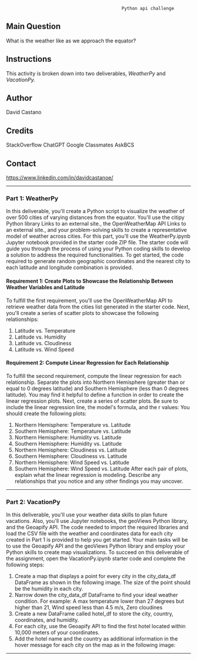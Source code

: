                                                 Python api challenge   

## Main Question 
What is the weather like as we approach the equator?

## Instructions  
This activity is broken down into two deliverables, *WeatherPy* and *VacationPy.*

## Author
David Castano

## Credits
StackOverflow
ChatGPT
Google
Classmates
AskBCS 

## Contact 
https://www.linkedin.com/in/davidcastanoe/

-----------------------------------------------------------------------------------------------------------------------------------------------------------------------------------------------------------------
### Part 1: WeatherPy
In this deliverable, you'll create a Python script to visualize the weather of over 500 cities of varying distances from the equator. You'll use the citipy Python library Links to an external site., the OpenWeatherMap API Links to an external site., and your problem-solving skills to create a representative model of weather across cities.
For this part, you'll use the WeatherPy.ipynb Jupyter notebook provided in the starter code ZIP file. The starter code will guide you through the process of using your Python coding skills to develop a solution to address the required functionalities.
To get started, the code required to generate random geographic coordinates and the nearest city to each latitude and longitude combination is provided.

#### Requirement 1: Create Plots to Showcase the Relationship Between Weather Variables and Latitude
To fulfill the first requirement, you'll use the OpenWeatherMap API to retrieve weather data from the cities list generated in the starter code. Next, you'll create a series of scatter plots to showcase the following relationships:

  1. Latitude vs. Temperature
  2. Latitude vs. Humidity
  3. Latitude vs. Cloudiness
  4. Latitude vs. Wind Speed

#### Requirement 2: Compute Linear Regression for Each Relationship
To fulfill the second requirement, compute the linear regression for each relationship. Separate the plots into Northern Hemisphere (greater than or equal to 0 degrees latitude) and Southern Hemisphere (less than 0 degrees latitude). You may find it helpful to define a function in order to create the linear regression plots.
Next, create a series of scatter plots. Be sure to include the linear regression line, the model's formula, and the r values:
  You should create the following plots:
  
  1. Northern Hemisphere: Temperature vs. Latitude
  2. Southern Hemisphere: Temperature vs. Latitude
  3. Northern Hemisphere: Humidity vs. Latitude
  4. Southern Hemisphere: Humidity vs. Latitude
  5. Northern Hemisphere: Cloudiness vs. Latitude
  6. Southern Hemisphere: Cloudiness vs. Latitude
  7. Northern Hemisphere: Wind Speed vs. Latitude
  8. Southern Hemisphere: Wind Speed vs. Latitude
After each pair of plots, explain what the linear regression is modeling. Describe any relationships that you notice and any other findings you may uncover.

-----------------------------------------------------------------------------------------------------------------------------------------------------------------------------------------------------------------
### Part 2: VacationPy

In this deliverable, you'll use your weather data skills to plan future vacations. Also, you'll use Jupyter notebooks, the geoViews Python library, and the Geoapify API.
The code needed to import the required libraries and load the CSV file with the weather and coordinates data for each city created in Part 1 is provided to help you get started.
Your main tasks will be to use the Geoapify API and the geoViews Python library and employ your Python skills to create map visualizations.
To succeed on this deliverable of the assignment, open the VacationPy.ipynb starter code and complete the following steps:

  1. Create a map that displays a point for every city in the city_data_df DataFrame as shown in the following image. The size of the point should be the humidity in each city.
  2. Narrow down the city_data_df DataFrame to find your ideal weather condition. For example: A max temperature lower than 27 degrees but higher than 21, Wind speed less than 4.5 m/s, Zero cloudines
  3. Create a new DataFrame called hotel_df to store the city, country, coordinates, and humidity.
  4. For each city, use the Geoapify API to find the first hotel located within 10,000 meters of your coordinates.
  5. Add the hotel name and the country as additional information in the hover message for each city on the map as in the following image:
-----------------------------------------------------------------------------------------------------------------------------------------------------------------------------------------------------------------





























